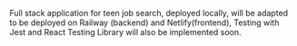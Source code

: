 Full stack application for teen job search, deployed locally, will be adapted to be deployed on Railway (backend) and Netlify(frontend), Testing with Jest and React Testing Library will also be implemented soon. 

